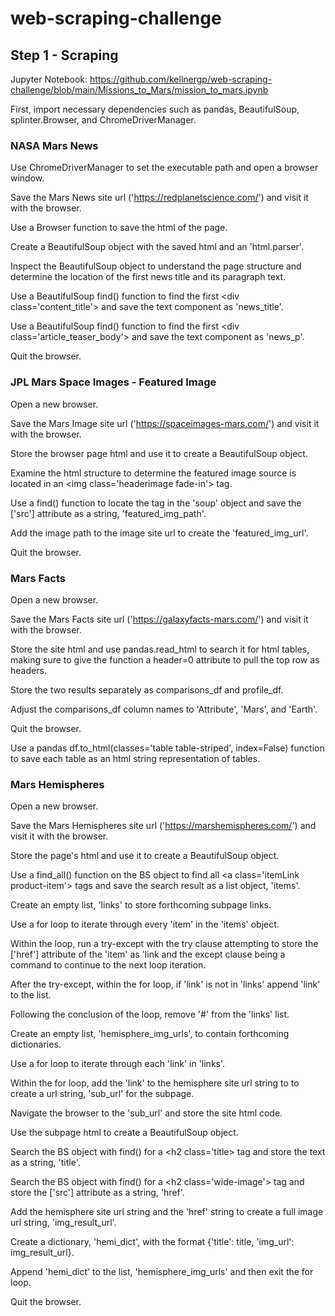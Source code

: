 # web-scraping-challenge

## Step 1 - Scraping

Jupyter Notebook: https://github.com/kellnergp/web-scraping-challenge/blob/main/Missions_to_Mars/mission_to_mars.ipynb

First, import necessary dependencies such as pandas, BeautifulSoup, splinter.Browser, and ChromeDriverManager.

### NASA Mars News

Use ChromeDriverManager to set the executable path and open a browser window.

Save the Mars News site url ('https://redplanetscience.com/') and visit it with the browser.

Use a Browser function to save the html of the page.

Create a BeautifulSoup object with the saved html and an 'html.parser'.

Inspect the BeautifulSoup object to understand the page structure and determine the location of the first news title and its paragraph text.

Use a BeautifulSoup find() function to find the first \<div class='content_title'> and save the text component as 'news_title'.

Use a BeautifulSoup find() function to find the first \<div class='article_teaser_body'> and save the text component as 'news_p'.

Quit the browser.

### JPL Mars Space Images - Featured Image

Open a new browser.

Save the Mars Image site url ('https://spaceimages-mars.com/') and visit it with the browser.

Store the browser page html and use it to create a BeautifulSoup object.

Examine the html structure to determine the featured image source is located in an \<img class='headerimage fade-in'> tag.

Use a find() function to locate the tag in the 'soup' object and save the \['src'] attribute as a string, 'featured_img_path'.

Add the image path to the image site url to create the 'featured_img_url'.

Quit the browser.

### Mars Facts

Open a new browser.

Save the Mars Facts site url ('https://galaxyfacts-mars.com/') and visit it with the browser.

Store the site html and use pandas.read_html to search it for html tables, making sure to give the function a header=0 attribute to pull the top row as headers.

Store the two results separately as comparisons_df and profile_df.

Adjust the comparisons_df column names to 'Attribute', 'Mars', and 'Earth'.

Quit the browser.

Use a pandas df.to_html(classes='table table-striped', index=False) function to save each table as an html string representation of tables.

### Mars Hemispheres

Open a new browser.

Save the Mars Hemispheres site url ('https://marshemispheres.com/') and visit it with the browser.

Store the page's html and use it to create a BeautifulSoup object.

Use a find_all() function on the BS object to find all \<a class='itemLink product-item'> tags and save the search result as a list object, 'items'.

Create an empty list, 'links' to store forthcoming subpage links.

Use a for loop to iterate through every 'item' in the 'items' object.

Within the loop, run a try-except with the try clause attempting to store the \['href'] attribute of the 'item' as 'link and the except clause being a command to 
continue to the next loop iteration.

After the try-except, within the for loop, if 'link' is not in 'links' append 'link' to the list.

Following the conclusion of the loop, remove '#' from the 'links' list.

Create an empty list, 'hemisphere_img_urls', to contain forthcoming dictionaries.

Use a for loop to iterate through each 'link' in 'links'.

Within the for loop, add the 'link' to the hemisphere site url string to to create a url string, 'sub_url' for the subpage.

Navigate the browser to the 'sub_url' and store the site html code.

Use the subpage html to create a BeautifulSoup object.

Search the BS object with find() for a \<h2 class='title> tag and store the text as a string, 'title'.

Search the BS object with find() for a \<h2 class='wide-image'> tag and store the \['src'] attribute as a string, 'href'.

Add the hemisphere site url string and the 'href' string to create a full image url string, 'img_result_url'.

Create a dictionary, 'hemi_dict', with the format {'title': title, 'img_url': img_result_url}.

Append 'hemi_dict' to the list, 'hemisphere_img_urls' and then exit the for loop.

Quit the browser.
